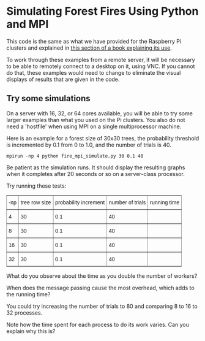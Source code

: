 # Simulating Forest Fires Using Python and MPI

This code is the same as what we have provided for the Raspberry Pi clusters and explained in [this section of a book explaining its use](https://pdcbook.calvin.edu/pdcbook/RaspberryPi-mpi4py/09Exemplars/forest_fire.html).

To work through these examples from a remote server, it will be necessary to be able to remotely connect to a desktop on it, using VNC. If you cannot do that, these examples would need to change to eliminate the visual displays of results that are given in the code.

## Try some simulations

 On a server with 16, 32, or 64 cores available, you will be able to try some larger examples than what you used on the Pi clusters. You also do not need a 'hostfile' when using MPI on a single multiprocessor machine.

 Here is an example for a forest size of 30x30 trees, the probability threshold is incremented by 0.1 from 0 to 1.0, and the number of trials is 40.

    mpirun -np 4 python fire_mpi_simulate.py 30 0.1 40

Be patient as the simulation runs. It should display the resulting graphs when it completes after 20 seconds or so on a server-class processor.

Try running these tests:

<style type="text/css">
.tg  {border-collapse:collapse;border-spacing:0;}
.tg td{font-family:Arial, sans-serif;font-size:14px;padding:10px 5px;border-style:solid;border-width:1px;overflow:hidden;word-break:normal;border-color:black;}
.tg th{font-family:Arial, sans-serif;font-size:14px;font-weight:normal;padding:10px 5px;border-style:solid;border-width:1px;overflow:hidden;word-break:normal;border-color:black;}
.tg .tg-0pky{border-color:inherit;text-align:left;vertical-align:top}
</style>
<table class="tg">
  <tr>
    <th class="tg-0pky">-np</th>
    <th class="tg-0pky">tree row size</th>
    <th class="tg-0pky">probability increment</th>
    <th class="tg-0pky">number of trials</th>
    <th class="tg-0pky">running time</th>
  </tr>
  <tr>
    <td class="tg-0pky">4</td>
    <td class="tg-0pky">30</td>
    <td class="tg-0pky">0.1</td>
    <td class="tg-0pky">40</td>
    <td class="tg-0pky"></td>
  </tr>
  <tr>
    <td class="tg-0pky">8</td>
    <td class="tg-0pky">30</td>
    <td class="tg-0pky">0.1</td>
    <td class="tg-0pky">40</td>
    <td class="tg-0pky"></td>
  </tr>
  <tr>
    <td class="tg-0pky">16</td>
    <td class="tg-0pky">30</td>
    <td class="tg-0pky">0.1</td>
    <td class="tg-0pky">40</td>
    <td class="tg-0pky"></td>
  </tr>
  <tr>
    <td class="tg-0pky">32</td>
    <td class="tg-0pky">30</td>
    <td class="tg-0pky">0.1</td>
    <td class="tg-0pky">40</td>
    <td class="tg-0pky"></td>
  </tr>
</table>

What do you observe about the time as you double the number of workers?

When does the message passing cause the most overhead, which adds to the running time?

You could try increasing the number of trials to 80 and comparing 8 to 16 to 32 processes.

Note how the time spent for each process to do its work varies. Can you explain why this is?
